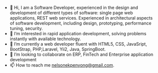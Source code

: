 - 👋 Hi, I am a Software Developer, experienced in the design and development of different types of software: single page web applications, 
REST web services. Experienced in architectural aspects of software development, including design, prototyping, performance tuning, security.
- 👀 I’m interested in rapid application development, solving problems instantly with available technology.
- 🌱 I’m currently a web developer fluent with HTML5, CSS, JavaSript, BootStrap, PHP,Laravel, Yii2, Java, SpringBoot.
- 💞️ I’m looking to collaborate on ERP, FinTech and Enterprise application development
- 📫 How to reach me nelsonekpenyong@gmail.com.


<!---
nelson8013/nelson8013 is a ✨ special ✨ repository because its `README.md` (this file) appears on your GitHub profile.
You can click the Preview link to take a look at your changes.
--->

